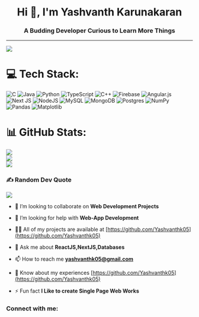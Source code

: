 <h1 align="center">Hi 👋, I'm Yashvanth Karunakaran</h1>
<h3 align="center">A Budding Developer Curious to Learn More Things</h3>

---
[![](https://visitcount.itsvg.in/api?id=Yashvanthk05&icon=2&color=3)](https://visitcount.itsvg.in)

# 💻 Tech Stack:
![C](https://img.shields.io/badge/c-%2300599C.svg?style=for-the-badge&logo=c&logoColor=white) ![Java](https://img.shields.io/badge/java-%23ED8B00.svg?style=for-the-badge&logo=openjdk&logoColor=white) ![Python](https://img.shields.io/badge/python-3670A0?style=for-the-badge&logo=python&logoColor=ffdd54) ![TypeScript](https://img.shields.io/badge/typescript-%23007ACC.svg?style=for-the-badge&logo=typescript&logoColor=white) ![C++](https://img.shields.io/badge/c++-%2300599C.svg?style=for-the-badge&logo=c%2B%2B&logoColor=white) ![Firebase](https://img.shields.io/badge/firebase-%23039BE5.svg?style=for-the-badge&logo=firebase) ![Angular.js](https://img.shields.io/badge/angular.js-%23E23237.svg?style=for-the-badge&logo=angularjs&logoColor=white) ![Next JS](https://img.shields.io/badge/Next-black?style=for-the-badge&logo=next.js&logoColor=white) ![NodeJS](https://img.shields.io/badge/node.js-6DA55F?style=for-the-badge&logo=node.js&logoColor=white) ![MySQL](https://img.shields.io/badge/mysql-4479A1.svg?style=for-the-badge&logo=mysql&logoColor=white) ![MongoDB](https://img.shields.io/badge/MongoDB-%234ea94b.svg?style=for-the-badge&logo=mongodb&logoColor=white) ![Postgres](https://img.shields.io/badge/postgres-%23316192.svg?style=for-the-badge&logo=postgresql&logoColor=white) ![NumPy](https://img.shields.io/badge/numpy-%23013243.svg?style=for-the-badge&logo=numpy&logoColor=white) ![Pandas](https://img.shields.io/badge/pandas-%23150458.svg?style=for-the-badge&logo=pandas&logoColor=white) ![Matplotlib](https://img.shields.io/badge/Matplotlib-%23ffffff.svg?style=for-the-badge&logo=Matplotlib&logoColor=black)
# 📊 GitHub Stats:
![](https://github-readme-stats.vercel.app/api?username=Yashvanthk05&theme=github_dark&hide_border=false&include_all_commits=true&count_private=true)<br/>
![](https://github-readme-streak-stats.herokuapp.com/?user=Yashvanthk05&theme=github_dark&hide_border=false)<br/>
![](https://github-readme-stats.vercel.app/api/top-langs/?username=Yashvanthk05&theme=github_dark&hide_border=false&include_all_commits=true&count_private=true&layout=compact)

### ✍️ Random Dev Quote
![](https://quotes-github-readme.vercel.app/api?type=horizontal&theme=radical)


<!-- Proudly created with GPRM ( https://gprm.itsvg.in ) -->


- 👯 I’m looking to collaborate on **Web Development Projects**

- 🤝 I’m looking for help with **Web-App Development**

- 👨‍💻 All of my projects are available at [https://github.com/Yashvanthk05](https://github.com/Yashvanthk05)

- 💬 Ask me about **ReactJS,NextJS,Databases**

- 📫 How to reach me **yashvanthk05@gmail.com**

- 📄 Know about my experiences [https://github.com/Yashvanthk05](https://github.com/Yashvanthk05)

- ⚡ Fun fact **I Like to create Single Page Web Works**

<h3 align="left">Connect with me:</h3>
<p align="left">
</p>
